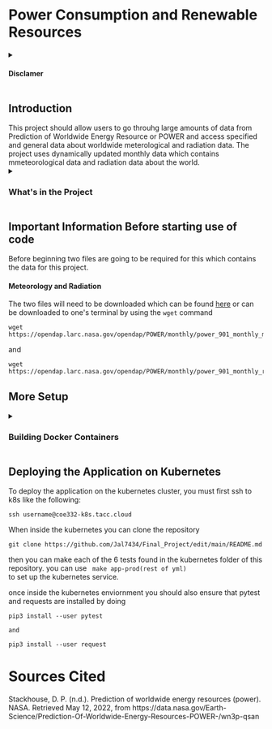 <h1> Power Consumption and Renewable Resources </h1>
   <details> <summary> <h4>Disclamer</h4> </summary> This repository contains all of the files for the Final project for COE332.
  Due to complication with site resources of data some data was made unavailable 
   </details>
   
<h2> Introduction </h2>
This project should allow users to go throuhg large amounts of data from Prediction of Worldwide Energy Resource or POWER and access specified and general data about worldwide meterological and radiation data. The project uses dynamically updated monthly data which contains mmeteorological data and radiation data about the world.

<details> <summary> <h3> What's in the Project </h3></summary>
   The files in the project are:
   
   -<code> Dockerfiles</code>: Functions to download necassary dependencies and environment variables to set up needed operations for the application.
   -<code> api.py</code>: python script that provides routes to download and returns information from the two data sets.
   6 yml files:
app-prod-api-deployment.yml 
app-prod-api-service.yml
app-prod-db-deployment.yml
app-prod-db-pvc.yml
app-prod-db-service.yml
app-prod-wrk-deployment.yml
   </details>
<h2> Important Information Before starting use of code </h2> 
Before beginning two files are going to be required for this which contains the data for this project. 
<h4> Meteorology and Radiation </h4>
The two files will need to be downloaded which can be found <a href="https://opendap.larc.nasa.gov/opendap/POWER/monthly/contents.html">here</a> or can be downloaded to one's terminal by using the <code>wget</code> command

```
wget https://opendap.larc.nasa.gov/opendap/POWER/monthly/power_901_monthly_meteorology_utc.nc.covjson  
```

and 

```
wget https://opendap.larc.nasa.gov/opendap/POWER/monthly/power_901_monthly_radiation_utc.nc.covjson
```

<h2> More Setup </h2>
<details> <summary> <h3> Building Docker Containers </h3> </summary>
   -Dockerfile
      - to begin touch a file named Dockerfile to create the file in the directory by using <code> touch Dockerfile </code>
      - A Makefile is also available to facilitate the proccess and have all of the images created in one step, simply use <code> make all </code>
</details>
<h2> Deploying the Application on Kubernetes </h2>
To deploy the application on the kubernetes cluster, you must first ssh to k8s like the following:

```
ssh username@coe332-k8s.tacc.cloud
```

When inside the kubernetes you can clone the repository 

```
git clone https://github.com/Jal7434/Final_Project/edit/main/README.md
```

then you can make each of the 6 tests found in the kubernetes folder of this repository.
you can use <code> make app-prod(rest of yml) </code> to set up the kubernetes service.

once inside the kubernetes enviornment you should also ensure that pytest and requests are installed by doing 

```
pip3 install --user pytest 

and

pip3 install --user request
```
   
   
   
   <h1> Sources Cited </h1> 
   Stackhouse, D. P. (n.d.). Prediction of worldwide energy resources (power). NASA. Retrieved May 12, 2022, from https://data.nasa.gov/Earth-Science/Prediction-Of-Worldwide-Energy-Resources-POWER-/wn3p-qsan 
